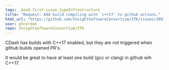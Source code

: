 ```yaml
---
tags: ,Good-first-issue,typeInfrastructure
title: "Request: Add build compiling with `c++17` to github actions."
html_url: "https://github.com/InsightSoftwareConsortium/ITK/issues/3097"
user: phcerdan
repo: InsightSoftwareConsortium/ITK
---
```


CDash has builds with C++17 enabled, but they are not triggered when github builds opened PR's.

It would be great to have at least one build (gcc or clang) in github wih C++17.

